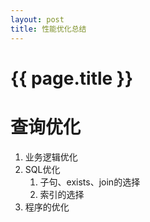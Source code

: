 ```yaml
---
layout: post
title: 性能优化总结
---
```

{{ page.title }}
================

# 查询优化

1. 业务逻辑优化
2. SQL优化
    1. 子句、exists、join的选择
    2. 索引的选择
3. 程序的优化